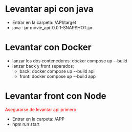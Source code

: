 <h1>Levantar api con java</h1>
    <ul>
        <li>Entrar en la carpeta: /API/target</li>
        <li> java -jar movie_api-0.0.1-SNAPSHOT.jar</li>
    </ul>
<h1>Levantar con Docker</h1>
    <ul>
        <li>lanzar los dos contenedores: docker compose up --build</li>
        <li>lanzar back y front separados:
        <ul>
            <li>back: docker compose up --build api</li>
            <li>front: docker compose up --build app</li>
        </ul>
        </li>
    </ul>
<h1>Levantar front con Node</h1>
    <p style="color: red">Asegurarse de levantar api primero</p>
    <ul>
        <li>Entrar en la carpeta: /APP</li>
        <li>npm run start</li>
    </ul>